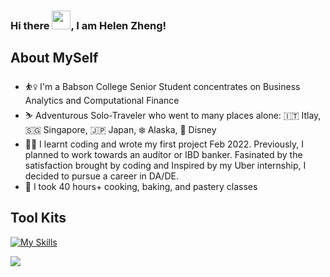 ### Hi there <img src="https://raw.githubusercontent.com/MartinHeinz/MartinHeinz/master/wave.gif" width="30px">, I am Helen Zheng!

## About MySelf
* ⛹️‍♀️ I'm a Babson College Senior Student concentrates on Business Analytics and Computational Finance
* ⛷ Adventurous Solo-Traveler who went to many places alone: 🇮🇹 Itlay, 🇸🇬 Singapore, 🇯🇵 Japan, ❄️ Alaska, 🏰 Disney
* 👩‍💻 I learnt coding and wrote my first project Feb 2022. Previously, I planned to work towards an auditor or IBD banker. Fasinated by the satisfaction brought by coding and Inspired by my Uber internship, I decided to pursue a career in DA/DE.
* 🍳 I took 40 hours+ cooking, baking, and pastery classes

## Tool Kits
[![My Skills](https://skills.thijs.gg/icons?i=aws,flask,gcp,github,html,js,linux,md,matlab,mongodb,mysql,ps,py,r)](https://skills.thijs.gg)
 

<img align="center" src="https://github-readme-stats.vercel.app/api/top-langs/?username=Helenbzbz&theme=" />

